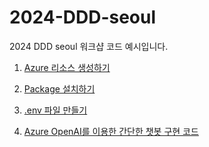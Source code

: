 # 2024-DDD-seoul

2024 DDD seoul 워크샵 코드 예시입니다.

1. [Azure 리소스 생성하기](./translations/ko/getting_started/set-up-azure-resources.md)

2. [Package  설치하기](./translations/ko/getting_started/install-package.md)

3. [.env 파일 만들기](./translations/ko/getting_started/create-env-file.md)

4. [Azure OpenAI를 이용한 간단한 챗봇 구현 코드](./example/basic-chatbot.py)